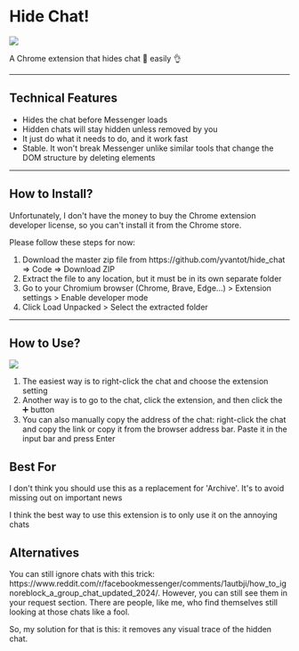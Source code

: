 <h1>Hide Chat!</h1>
<img src="https://github.com/user-attachments/assets/bbe5e235-6971-4b6d-8de7-2b11befcb7e8"/>
<p>A Chrome extension that hides chat 📩 easily 👌</p>
<hr />
<h2>Technical Features</h2>
<ul>
  <li>Hides the chat before Messenger loads</li>
  <li>Hidden chats will stay hidden unless removed by you</li>
  <li>It just do what it needs to do, and it work fast</li>
  <li>Stable. It won't break Messenger unlike similar tools that change the DOM structure by deleting elements</li>
</ul>
<hr />
<h2>How to Install?</h2>
<p>Unfortunately, I don't have the money to buy the Chrome extension developer license, so you can't install it from the Chrome store.</p>
<p>Please follow these steps for now:</p>
<ol>
  <li>Download the master zip file from https://github.com/yvantot/hide_chat => Code => Download ZIP</li>
  <li>Extract the file to any location, but it must be in its own separate folder</li>
  <li>Go to your Chromium browser (Chrome, Brave, Edge...) > Extension settings > Enable developer mode</li>
  <li>Click Load Unpacked > Select the extracted folder</li>
</ol>
<hr />
<h2>How to Use?</h2>
<img src="https://github.com/user-attachments/assets/a0efb583-5ae6-44dd-b388-591d08a0115d"/>
<ol>
  <li>The easiest way is to right-click the chat and choose the extension setting</li>
  <li>Another way is to go to the chat, click the extension, and then click the ➕ button</li>
  <li>You can also manually copy the address of the chat: right-click the chat and copy the link or copy it from the browser address bar. Paste it in the input bar and press Enter</li>
</ol>
<h2>Best For</h2>
<p>I don't think you should use this as a replacement for 'Archive'. It's to avoid missing out on important news</p>
<p>I think the best way to use this extension is to only use it on the annoying chats</p>
<h2>Alternatives</h2>
<p>You can still ignore chats with this trick: https://www.reddit.com/r/facebookmessenger/comments/1autbji/how_to_ignoreblock_a_group_chat_updated_2024/. However, you can still see them in your request section. There are people, like me, who find themselves still looking at those chats like a fool.</p>
<p>So, my solution for that is this: it removes any visual trace of the hidden chat.</p>
